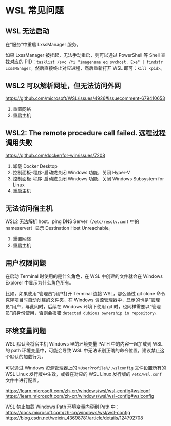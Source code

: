 # WSL 常见问题


## WSL 无法启动

在“服务”中重启 LxssManager 服务。

如果 LxssManager 被挂起，无法手动重启，则可以通过 PowerShell 等 Shell 查找对应的 PID：`tasklist /svc /fi "imagename eq svchost. Exe" | findstr LxssManager`。然后直接终止对应进程，然后重新打开 WSL 即可：`kill <pid>`。


## WSL2 可以解析网址，但无法访问外网

https://github.com/microsoft/WSL/issues/4926#issuecomment-679410653

1. 重置网络
2. 重启主机

## WSL2: The remote procedure call failed. 远程过程调用失败

https://github.com/docker/for-win/issues/7208

1. 卸载 Docker Desktop
2. 控制面板-程序-启动或关闭 Windows 功能，关闭 Hyper-V
3. 控制面板-程序-启动或关闭 Windows 功能，关闭 Windows Subsystem for Linux
4. 重启主机

## 无法访问宿主机

WSL2 无法解析 host，ping DNS Server（`/etc/resolv.conf` 中的 nameserver）显示 Destination Host Unreachable。

1. 重置网络
2. 重启主机


## 用户权限问题

在启动 Terminal 时使用的是什么角色，在 WSL 中创建的文件就会在 Windows Explorer 中显示为什么角色所有。

比如，如果使用“管理员”用户打开 Terminal 连接 WSL，那么通过 git clone 命令克隆项目时自动创建的文件夹，在 Windows 资源管理器中，显示的也是“管理员”用户，与此同时，后续在 Windows 环境下使用 git 时，也同样需要以“管理员”的身份使用，否则会报错 `detected dubious ownership in repository`。


## 环境变量问题

WSL 默认会将宿主机 Windows 里的环境变量 PATH 中的内容一起加载到 WSL 的 path 环境变量中，可能会导致 WSL 中无法识别正确的命令位置，建议禁止这个默认的加载行为。


可以通过 Windows 资源管理器上的 `%UserProfile%/.wslconfig` 文件设置所有的 WSL Linux 发行版中生效，或者在对应的 WSL Linux 发行版的 `/etc/wsl.conf` 文件中进行配置。

https://learn.microsoft.com/zh-cn/windows/wsl/wsl-config#wslconf
https://learn.microsoft.com/zh-cn/windows/wsl/wsl-config#wslconfig


WSL 禁止加载 Windows Path 环境变量内容到 Path 中：
https://docs.microsoft.com/zh-cn/windows/wsl/wsl-config
https://blog.csdn.net/weixin_43698781/article/details/124792708


